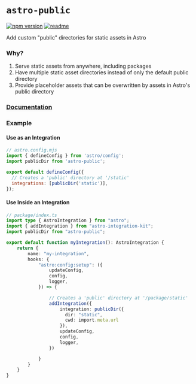 # `astro-public`

[![npm version](https://img.shields.io/npm/v/astro-public?labelColor=red&color=grey)](https://www.npmjs.com/package/astro-public)
[![readme](https://img.shields.io/badge/README-blue)](https://github.com/BryceRussell/astro-public/tree/main/package)

Add custom "public" directories for static assets in Astro

### Why?

1. Serve static assets from anywhere, including packages
2. Have multiple static asset directories instead of only the default public directory
3. Provide placeholder assets that can be overwritten by assets in Astro's public directory

### [Documentation](https://github.com/BryceRussell/astro-public/tree/main/package)

### Example

#### Use as an Integration

```js
// astro.config.mjs
import { defineConfig } from 'astro/config';
import publicDir from 'astro-public';

export default defineConfig({
  // Creates a 'public' directory at '/static'
  integrations: [publicDir('static')],
});
```

#### Use Inside an Integration

```ts
// package/index.ts
import type { AstroIntegration } from "astro";
import { addIntegration } from "astro-integration-kit";
import publicDir from "astro-public";

export default function myIntegration(): AstroIntegration {
    return {
        name: "my-integration",
        hooks: {
            "astro:config:setup": ({
                updateConfig,
                config,
                logger,
            }) => {

                // Creates a 'public' directory at '/package/static'
                addIntegration({
                    integration: publicDir({
                      dir: "static",
                      cwd: import.meta.url
                    }),
                    updateConfig,
                    config,
                    logger,
                })

            }
        }
    }
}
```
